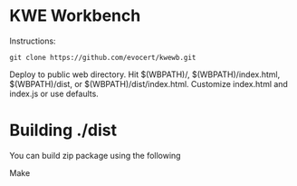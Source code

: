 # KWE Workbench

Instructions:
```
git clone https://github.com/evocert/kwewb.git
```
Deploy to public web directory. Hit $(WBPATH)/, $(WBPATH)/index.html, $(WBPATH)/dist, or $(WBPATH)/dist/index.html.
Customize index.html and index.js or use defaults.

# Building ./dist
You can build zip package using the following

Make
